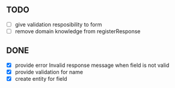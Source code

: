 ## TODO
- [ ] give validation resposibility to form 
- [ ] remove domain knowledge from registerResponse

## DONE
- [x] provide error Invalid response message when field is not valid
- [x] provide validation for name
- [x] create entity for field
